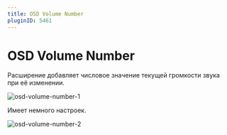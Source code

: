 ```yaml
---
title: OSD Volume Number
pluginID: 5461
---
```


# OSD Volume Number

Расширение добавляет числовое значение текущей громкости звука при её изменении.

![osd-volume-number-1](/extensions/osd-volume-number/osd-volume-number-1.png)

Имеет немного настроек.

![osd-volume-number-2](/extensions/osd-volume-number/osd-volume-number-2.png)

<!--@include: ./parts/show-install-steps.md-->
